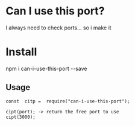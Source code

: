 # Can I use this port?

I always need to check ports... so i make it

# Install

npm i can-i-use-this-port --save

## Usage

    const  citp =  require("can-i-use-this-port");
    
	cipt(port); -> return the free port to use
	cipt(3000);
	

